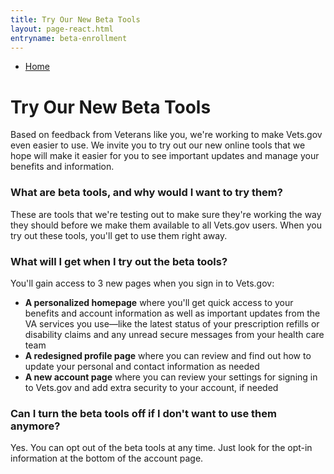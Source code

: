 ```yaml
---
title: Try Our New Beta Tools
layout: page-react.html
entryname: beta-enrollment
---
```

<div id="main">
  <nav class="va-nav-breadcrumbs">
    <ul class="row va-nav-breadcrumbs-list" role="menubar" aria-label="Primary">
      <li><a href="/">Home</a></li>
    </ul>
  </nav>

<div class="row-padded">
  
# Try Our New Beta Tools

<div itemprop="description"  class="va-introtext">
  
Based on feedback from Veterans like you, we're working to make Vets.gov even easier to use. We invite you to try out our new online tools that we hope will make it easier for you to see important updates and manage your benefits and information.

</div>

### What are beta tools, and why would I want to try them?

These are tools that we're testing out to make sure they're working the way they should before we make them available to all Vets.gov users. When you try out these tools, you'll get to use them right away.

### What will I get when I try out the beta tools?

You'll gain access to 3 new pages when you sign in to Vets.gov:

- **A personalized homepage** where you'll get quick access to your benefits and account information as well as important updates from the VA services you use—like the latest status of your prescription refills or disability claims and any unread secure messages from your health care team
- **A redesigned profile page** where you can review and find out how to update your personal and contact information as needed
- **A new account page** where you can review your settings for signing in to Vets.gov and add extra security to your account, if needed

### Can I turn the beta tools off if I don't want to use them anymore?

Yes. You can opt out of the beta tools at any time. Just look for the opt-in information at the bottom of the account page.

<div id="react-root"></div>
</div>
</div>

